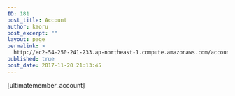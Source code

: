 ```yaml
---
ID: 181
post_title: Account
author: kaoru
post_excerpt: ""
layout: page
permalink: >
  http://ec2-54-250-241-233.ap-northeast-1.compute.amazonaws.com/account/
published: true
post_date: 2017-11-20 21:13:45
---
```

[ultimatemember_account]